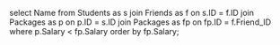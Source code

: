 select Name from Students as s
join Friends as f 
on s.ID = f.ID
join Packages as p
on p.ID = s.ID
join Packages as fp
on fp.ID = f.Friend_ID
where p.Salary < fp.Salary
order by fp.Salary;

